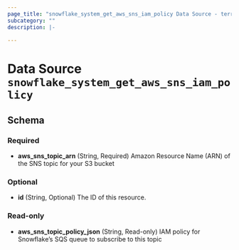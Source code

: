 ```yaml
---
page_title: "snowflake_system_get_aws_sns_iam_policy Data Source - terraform-provider-snowflake-back"
subcategory: ""
description: |-
  
---
```


# Data Source `snowflake_system_get_aws_sns_iam_policy`





## Schema

### Required

- **aws_sns_topic_arn** (String, Required) Amazon Resource Name (ARN) of the SNS topic for your S3 bucket

### Optional

- **id** (String, Optional) The ID of this resource.

### Read-only

- **aws_sns_topic_policy_json** (String, Read-only) IAM policy for Snowflake’s SQS queue to subscribe to this topic


